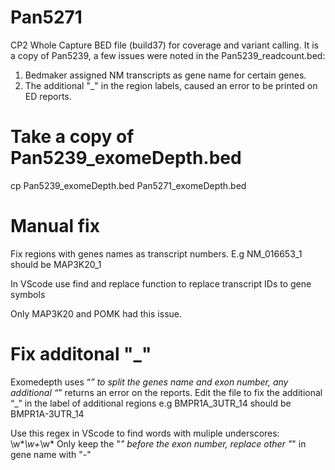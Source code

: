 # Pan5271
CP2 Whole Capture BED file (build37) for coverage and variant calling.
It is a copy of Pan5239, a few issues were noted in the Pan5239_readcount.bed:
1) Bedmaker assigned NM transcripts as gene name for certain genes.
2) The additional "_" in the region labels, caused an error to be printed on ED reports. 


# Take a copy of Pan5239_exomeDepth.bed

cp Pan5239_exomeDepth.bed Pan5271_exomeDepth.bed

# Manual fix
Fix regions with genes names as transcript numbers. E.g NM_016653_1 should be MAP3K20_1

In VScode use find and replace function to replace transcript IDs to gene symbols

Only MAP3K20 and POMK had this issue.

# Fix additonal "_" 

Exomedepth uses “_” to split the genes name and exon number, any additional “_” returns an error on the reports. 
Edit the file to fix the additional “_” in the label of additional regions e.g BMPR1A_3UTR_14 should be BMPR1A-3UTR_14 

Use this regex in VScode to find words with muliple underscores: \w*_\w+_\w* 
Only keep the "_" before the exon number, replace other "_" in gene name with "-"
